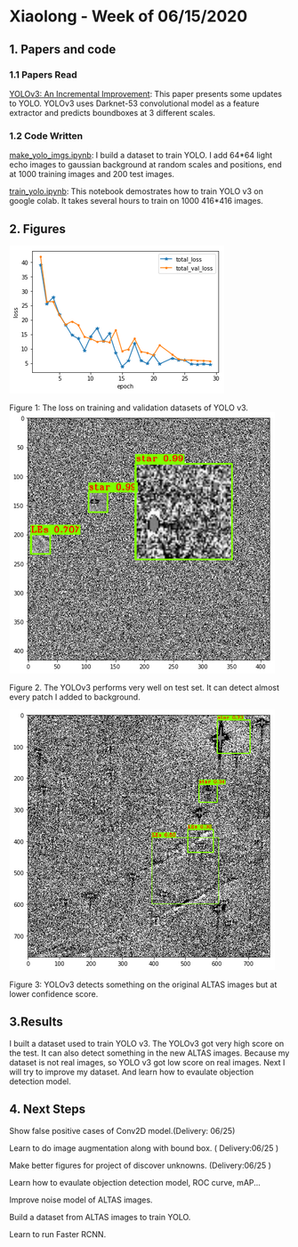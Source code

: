 # Xiaolong - Week of 06/15/2020

## 1. Papers and code

### 1.1 Papers Read

[YOLOv3: An Incremental Improvement](https://pjreddie.com/media/files/papers/YOLOv3.pdf):  This paper presents some updates to YOLO. YOLOv3 uses Darknet-53 convolutional model as a feature extractor and predicts boundboxes at 3 different scales. 

### 1.2 Code Written

[make_yolo_imgs.ipynb](source/make_yolo_imgs.ipynb):  I build a dataset to train YOLO. I add 64*64 light echo images to gaussian background at random scales and positions, end at 1000 training images and 200 test images. 

[train_yolo.ipynb](source/train_yolo.ipynb): This notebook demostrates how to train YOLO v3 on google colab. It takes several hours to train on 1000 416*416 images. 

## 2. Figures



![yolo loss](imgs/20200615_1.png)

Figure 1:  The loss on training and validation datasets of YOLO v3.![](imgs/20200615_2.png)

Figure 2.  The YOLOv3 performs very well on test set. It can detect almost every patch I added to background.  

![grad_cam](imgs/20200615_3.png)

Figure 3: YOLOv3 detects something on the original ALTAS images but at lower confidence score. 

## 3.Results

I built a dataset used to train YOLO v3. The YOLOv3 got very high score on the test. It can also detect something in the new ALTAS images. Because my dataset is not real images, so YOLO v3 got low score on real images. Next I will try to improve my dataset. And learn how to evaulate objection detection model. 

## 4. Next Steps

Show false positive cases of Conv2D model.(Delivery: 06/25)

Learn to do image augmentation along with bound box. ( Delivery:06/25 )

Make better figures for project of discover unknowns. (Delivery:06/25 )

Learn how to evaulate objection detection model, ROC curve, mAP... 

Improve noise model of ALTAS images.

Build a dataset from ALTAS images to train YOLO. 

Learn to run Faster RCNN.  













